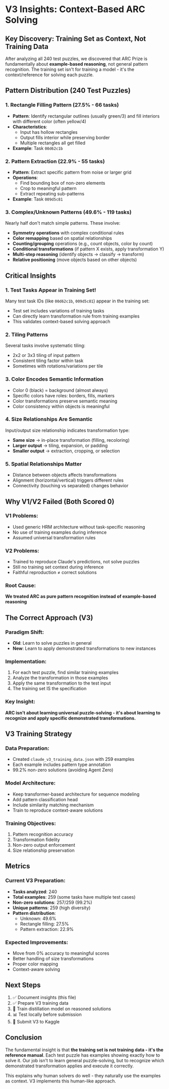 # V3 Insights: Context-Based ARC Solving

## Key Discovery: Training Set as Context, Not Training Data

After analyzing all 240 test puzzles, we discovered that ARC Prize is fundamentally about **example-based reasoning**, not general pattern recognition. The training set isn't for training a model - it's the context/reference for solving each puzzle.

## Pattern Distribution (240 Test Puzzles)

### 1. Rectangle Filling Pattern (27.5% - 66 tasks)
- **Pattern**: Identify rectangular outlines (usually green/3) and fill interiors with different color (often yellow/4)
- **Characteristics**:
  - Input has hollow rectangles
  - Output fills interior while preserving border
  - Multiple rectangles all get filled
- **Example**: Task `00d62c1b`

### 2. Pattern Extraction (22.9% - 55 tasks)
- **Pattern**: Extract specific pattern from noise or larger grid
- **Operations**:
  - Find bounding box of non-zero elements
  - Crop to meaningful pattern
  - Extract repeating sub-patterns
- **Example**: Task `009d5c81`

### 3. Complex/Unknown Patterns (49.6% - 119 tasks)
Nearly half don't match simple patterns. These involve:
- **Symmetry operations** with complex conditional rules
- **Color remapping** based on spatial relationships
- **Counting/grouping** operations (e.g., count objects, color by count)
- **Conditional transformations** (if pattern X exists, apply transformation Y)
- **Multi-step reasoning** (identify objects → classify → transform)
- **Relative positioning** (move objects based on other objects)

## Critical Insights

### 1. Test Tasks Appear in Training Set!
Many test task IDs (like `00d62c1b`, `009d5c81`) appear in the training set:
- Test set includes variations of training tasks
- Can directly learn transformation rule from training examples
- This validates context-based solving approach

### 2. Tiling Patterns
Several tasks involve systematic tiling:
- 2x2 or 3x3 tiling of input pattern
- Consistent tiling factor within task
- Sometimes with rotations/variations per tile

### 3. Color Encodes Semantic Information
- Color 0 (black) = background (almost always)
- Specific colors have roles: borders, fills, markers
- Color transformations preserve semantic meaning
- Color consistency within objects is meaningful

### 4. Size Relationships Are Semantic
Input/output size relationship indicates transformation type:
- **Same size** → in-place transformation (filling, recoloring)
- **Larger output** → tiling, expansion, or padding
- **Smaller output** → extraction, cropping, or selection

### 5. Spatial Relationships Matter
- Distance between objects affects transformations
- Alignment (horizontal/vertical) triggers different rules
- Connectivity (touching vs separated) changes behavior

## Why V1/V2 Failed (Both Scored 0)

### V1 Problems:
- Used generic HRM architecture without task-specific reasoning
- No use of training examples during inference
- Assumed universal transformation rules

### V2 Problems:
- Trained to reproduce Claude's predictions, not solve puzzles
- Still no training set context during inference
- Faithful reproduction ≠ correct solutions

### Root Cause:
**We treated ARC as pure pattern recognition instead of example-based reasoning**

## The Correct Approach (V3)

### Paradigm Shift:
- **Old**: Learn to solve puzzles in general
- **New**: Learn to apply demonstrated transformations to new instances

### Implementation:
1. For each test puzzle, find similar training examples
2. Analyze the transformation in those examples
3. Apply the same transformation to the test input
4. The training set IS the specification

### Key Insight:
**ARC isn't about learning universal puzzle-solving - it's about learning to recognize and apply specific demonstrated transformations.**

## V3 Training Strategy

### Data Preparation:
- Created `claude_v3_training_data.json` with 259 examples
- Each example includes pattern type annotation
- 99.2% non-zero solutions (avoiding Agent Zero)

### Model Architecture:
- Keep transformer-based architecture for sequence modeling
- Add pattern classification head
- Include similarity matching mechanism
- Train to reproduce context-aware solutions

### Training Objectives:
1. Pattern recognition accuracy
2. Transformation fidelity
3. Non-zero output enforcement
4. Size relationship preservation

## Metrics

### Current V3 Preparation:
- **Tasks analyzed**: 240
- **Total examples**: 259 (some tasks have multiple test cases)
- **Non-zero solutions**: 257/259 (99.2%)
- **Unique patterns**: 259 (high diversity)
- **Pattern distribution**:
  - Unknown: 49.6%
  - Rectangle filling: 27.5%
  - Pattern extraction: 22.9%

### Expected Improvements:
- Move from 0% accuracy to meaningful scores
- Better handling of size transformations
- Proper color mapping
- Context-aware solving

## Next Steps

1. ✅ Document insights (this file)
2. ✅ Prepare V3 training data
3. 🔄 Train distillation model on reasoned solutions
4. 📊 Test locally before submission
5. 🚀 Submit V3 to Kaggle

## Conclusion

The fundamental insight is that **the training set is not training data - it's the reference manual**. Each test puzzle has examples showing exactly how to solve it. Our job isn't to learn general puzzle-solving, but to recognize which demonstrated transformation applies and execute it correctly.

This explains why human solvers do well - they naturally use the examples as context. V3 implements this human-like approach.